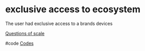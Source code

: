 # exclusive access to ecosystem
The user had exclusive access to a brands devices

[Questions of scale](output/themes/Questions%20of%20scale.md)

#code [Codes](output/codes/Codes.md) 